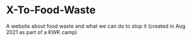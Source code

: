 # X-To-Food-Waste
A website about food waste and what we can do to stop it (created in Aug 2021 as part of a KWK camp)
